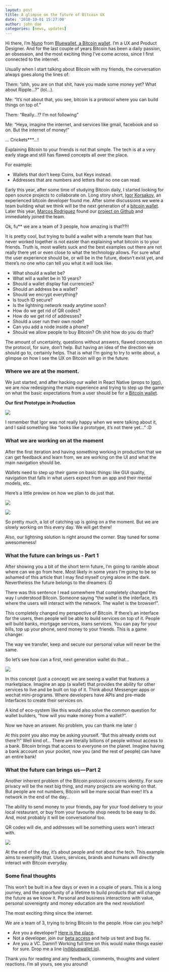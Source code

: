 ```yaml
---
layout: post
title: A glimpse on the future of Bitcoin UX
date: '2018-10-01 15:27:00'
author: john_doe
categories: [news, updates]
---
```


Hi there, I’m [Nuno](https://twitter.com/nvcoelho) from [Bluewallet, a Bitcoin wallet](https://bluewallet.io). I’m a UX and Product Designer. And for the last couple of years Bitcoin has been a daily passion, an obsession, and the most exciting thing I’ve come across, since I first connected to the internet.

Usually when I start talking about Bitcoin with my friends, the conversation always goes along the lines of:

Them: “ohh, you are on that shit, have you made some money yet? What about Ripple…?” (lol…).

Me: “It’s not about that, you see, bitcoin is a protocol where you can build things on top of.”

Them: “Really…!? I’m not following”

Me: “Heya, imagine the internet, and services like gmail, facebook and so on. But the internet of money!”

… Crickets\*\*\*…!

Explaining Bitcoin to your friends is not that simple. The tech is at a very early stage and still has flawed concepts all over the place.

For example:

*   Wallets that don’t keep Coins, but Keys instead.
*   Addresses that are numbers and letters that no one can read.

Early this year, after some time of studying Bitcoin daily, I started looking for open source projects to collaborate on. Long story short, [Igor Korsakov](https://twitter.com/overtorment), an experienced bitcoin developer found me. After some discussions we were a team building what we think will be the next generation of a [bitcoin wallet](https://itunes.apple.com/us/app/bluewallet-bitcoin-wallet/id1376878040?l=ru&ls=1&mt=8). Later this year, [Marcos Rodriguez](https://github.com/marcosrdz) found our [project on Github](https://github.com/BlueWallet/BlueWallet) and immediately joined the team.

Ok, fu\*\* we are a team of 3 people, how amazing is that??!!

It is pretty cool, but trying to build a wallet with a remote team that has never worked together is not easier than explaining what bitcoin is to your friends. Truth is, most wallets suck and the best examples out there are not really there yet or even close to what the technology allows. For sure what the user experience should be, or will be in the future, doesn’t exist yet, and there’s no one who can tell you what it will look like.

*   What should a wallet be?
*   What will a wallet be in 10 years?
*   Should a wallet display fiat currencies?
*   Should an address be a wallet?
*   Should we encrypt everything?
*   Is touch ID secure?
*   Is the lightning network ready anytime soon?
*   How do we get rid of QR codes?
*   How do we get rid of addresses?
*   Should a user run their own node?
*   Can you add a node inside a phone?
*   Should we allow people to buy Bitcoin? Oh shit how do you do that?

The amount of uncertainty, questions without answers, flawed concepts on the protocol, for sure, don’t help. But having an idea of the direction we should go to, certainly helps. That is what I’m going to try to write about, a glimpse on how I see the UX on Bitcoin will go in the future.

### Where we are at the moment.

We just started, and after hacking our wallet in React Native (props to [Igor](https://twitter.com/overtorment)), we are now redesigning the main experience and trying to step up the game on what the basic expectations from a user should be for a [Bitcoin wallet](https://bluewallet.io/).

**Our first Prototype in Production**

![](/_posts/img/1__BkxRuZqPs__H8fq1U5WYT__Q.png)

I remember that Igor was not really happy when we were talking about it, and I said something like “looks like a prototype, it’s not there yet…” :D

### What we are working on at the moment

After the first iteration and having something working in production that we can get feedback and learn from, we are working on the UI and what the main navigation should be.

Wallets need to step up their game on basic things: like GUI quality, navigation that falls in what users expect from an app and their mental models, etc.

Here’s a little preview on how we plan to do just that.

![](/_posts/img/1__Ce1O88UQUi7LeudYMnn2SA.gif)

![](/_posts/img/1__xSS3BEad9Wx9BpmVoe2W4A.png)

So pretty much, a lot of catching up is going on a the moment. But we are slowly working on this every day. We will get there!

Also, our lightning solution is right around the corner. Stay tuned for some awesomeness!

### What the future can brings us - Part 1

After showing you a bit of the short term future, I’m going to ramble about where can we go from here. Most likely in some years I’m going to be so ashamed of this article that I may find myself crying alone in the dark. Nevertheless the future belongs to the dreamers :D

There was this sentence I read somewhere that completely changed the way I understood Bitcoin. Someone saying “the wallet is the interface, it’s where the users will interact with the network. The wallet is the browser!”.

This completely changed my perspective of Bitcoin. If there’s an interface for the users, then people will be able to build services on top of it. People will build banks, mortgage services, loans services. You can pay for your bills, top up your phone, send money to your friends. This is a game changer.

The way we transfer, keep and secure our personal value will never be the same.

So let’s see how can a first, next generation wallet do that…

![](/_posts/img/1__QuLtnA__EGWJTNAJ__Nsk__7A.gif)

In this concept (just a concept) we are seeing a wallet that features a marketplace. Imagine an app (a wallet) that provides the ability for other services to live and be built on top of it. Think about Messenger apps or wechat mini-programs. Where developers have APIs and pre-made Interfaces to create their services on.

A kind of eco-system like this would also solve the common question for wallet builders, “how will you make money from a wallet?”.

Now we have an answer. No problem, you can thank me later :)

At this point you also may be asking yourself. “But this already exists out there?!” Well kind of… There are literally billions of people without access to a bank. Bitcoin brings that access to everyone on the planet. Imagine having a bank account on your pocket, now you (and the rest of people) can have an entire bank!

### What the future can brings us — Part 2

Another inherent problem of the Bitcoin protocol concerns identity. For sure privacy will be the next big thing, and many projects are working on that. But people are not numbers, Bitcoin will be more social than ever! It’s a network in the end of the day…

The ability to send money to your friends, pay for your food delivery to your local restaurant, or buy from your favourite shop needs to be easy to do. And, most probably it will be conversational too.

QR codes will die, and addresses will be something users won’t interact with.

![](/_posts/img/1__jhzjE2eK1sS8lEDutaQKgw.gif)

At the end of the day, it’s about people and not about the tech. This example aims to exemplify that. Users, services, brands and humans will directly interact with Bitcoin everyday.

### Some final thoughts

This won’t be built in a few days or even in a couple of years. This is a long journey, and the opportunity of a lifetime to build products that will change the future as we know it. Personal and business interactions with value, personal sovereignty and money education are the next revolution!

The most exciting thing since the internet.

We are a team of 3, trying to bring Bitcoin to the people. How can you help?

*   Are you a developer? [Here is the place](https://github.com/BlueWallet/BlueWallet).
*   Not a developer, join our [beta access](https://testflight.apple.com/join/8KtgcwC6) and help us test and bug fix.
*   Are you a VC. Damn!! Working full time on this would make things easier for sure. Drop me a line (n@bluewallet.io).

Thank you for reading and any feedback, comments, thoughts and violent reactions. I’m all yours, see you around!